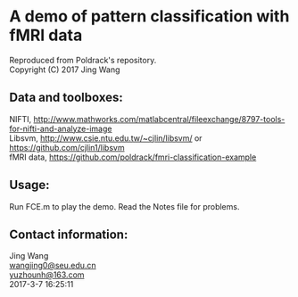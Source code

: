 # A demo of pattern classification with fMRI data
Reproduced from Poldrack's repository.  
Copyright (C) 2017 Jing Wang

## Data and toolboxes:
NIFTI, http://www.mathworks.com/matlabcentral/fileexchange/8797-tools-for-nifti-and-analyze-image  
Libsvm, http://www.csie.ntu.edu.tw/~cjlin/libsvm/ or https://github.com/cjlin1/libsvm  
fMRI data, https://github.com/poldrack/fmri-classification-example

## Usage:
Run FCE.m to play the demo. Read the Notes file for problems. 

## Contact information:
Jing Wang  
wangjing0@seu.edu.cn  
yuzhounh@163.com  
2017-3-7 16:25:11
